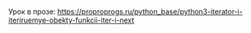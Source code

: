 Урок в прозе: https://proproprogs.ru/python_base/python3-iterator-i-iteriruemye-obekty-funkcii-iter-i-next